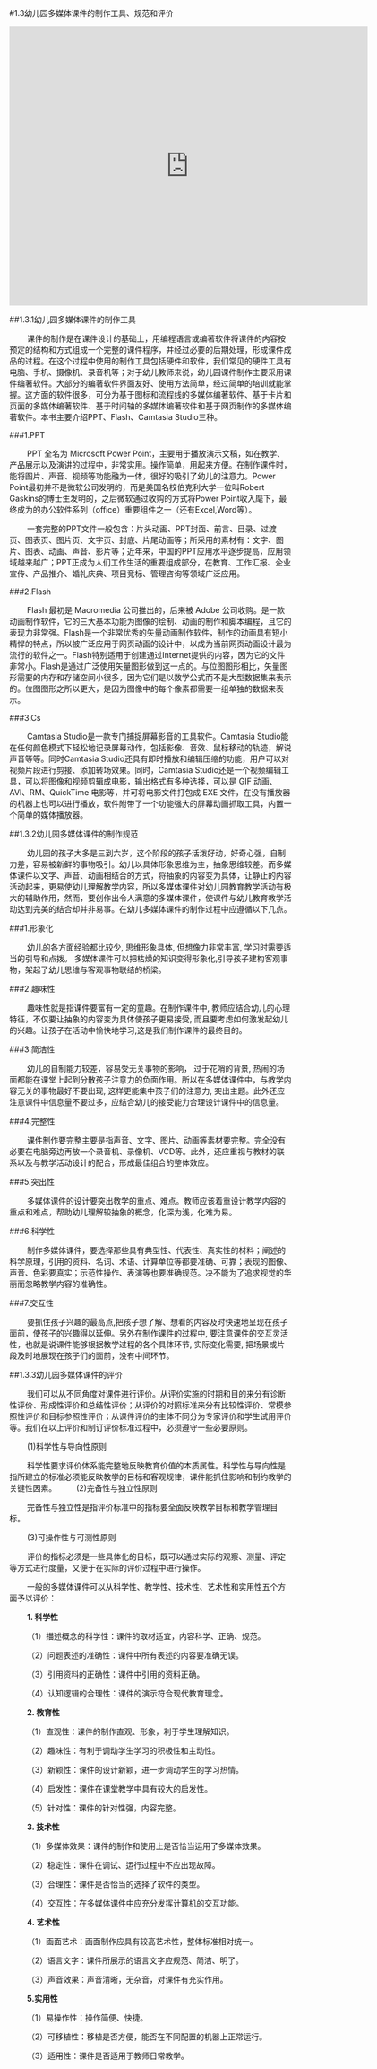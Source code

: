 #1.3幼儿园多媒体课件的制作工具、规范和评价

<iframe frameborder="0" width="640" height="498" src="https://v.qq.com/iframe/player.html?vid=g0534lomfzo&tiny=0&auto=0" allowfullscreen></iframe>

##1.3.1幼儿园多媒体课件的制作工具

&nbsp;&nbsp;&nbsp;&nbsp;&nbsp;&nbsp;&nbsp;&nbsp;课件的制作是在课件设计的基础上，用编程语言或编著软件将课件的内容按预定的结构和方式组成一个完整的课件程序，并经过必要的后期处理，形成课件成品的过程。在这个过程中使用的制作工具包括硬件和软件，我们常见的硬件工具有电脑、手机、摄像机、录音机等；对于幼儿教师来说，幼儿园课件制作主要采用课件编著软件。大部分的编著软件界面友好、使用方法简单，经过简单的培训就能掌握。这方面的软件很多，可分为基于图标和流程线的多媒体编著软件、基于卡片和页面的多媒体编著软件、基于时间轴的多媒体编著软件和基于网页制作的多媒体编著软件。本书主要介绍PPT、Flash、Camtasia Studio三种。

###1.PPT

&nbsp;&nbsp;&nbsp;&nbsp;&nbsp;&nbsp;&nbsp;&nbsp;PPT 全名为 Microsoft Power Point，主要用于播放演示文稿，如在教学、产品展示以及演讲的过程中，非常实用。操作简单，用起来方便。在制作课件时，能将图片、声音、视频等功能融为一体，很好的吸引了幼儿的注意力。Power Point最初并不是微软公司发明的，而是美国名校伯克利大学一位叫Robert Gaskins的博士生发明的，之后微软通过收购的方式将Power Point收入麾下，最终成为的办公软件系列（office）重要组件之一（还有Excel,Word等）。

&nbsp;&nbsp;&nbsp;&nbsp;&nbsp;&nbsp;&nbsp;&nbsp;一套完整的PPT文件一般包含：片头动画、PPT封面、前言、目录、过渡页、图表页、图片页、文字页、封底、片尾动画等；所采用的素材有：文字、图片、图表、动画、声音、影片等；近年来，中国的PPT应用水平逐步提高，应用领域越来越广；PPT正成为人们工作生活的重要组成部分，在教育、工作汇报、企业宣传、产品推介、婚礼庆典、项目竞标、管理咨询等领域广泛应用。

###2.Flash

&nbsp;&nbsp;&nbsp;&nbsp;&nbsp;&nbsp;&nbsp;&nbsp;Flash 最初是 Macromedia 公司推出的，后来被 Adobe 公司收购。是一款动画制作软件，它的三大基本功能为图像的绘制、动画的制作和脚本编程，且它的表现力非常强。Flash是一个非常优秀的矢量动画制作软件，制作的动画具有短小精悍的特点，所以被广泛应用于网页动画的设计中，以成为当前网页动画设计最为流行的软件之一。Flash特别适用于创建通过Internet提供的内容，因为它的文件非常小。Flash是通过广泛使用矢量图形做到这一点的。与位图图形相比，矢量图形需要的内存和存储空间小很多，因为它们是以数学公式而不是大型数据集来表示的。位图图形之所以更大，是因为图像中的每个像素都需要一组单独的数据来表示。

###3.Cs

&nbsp;&nbsp;&nbsp;&nbsp;&nbsp;&nbsp;&nbsp;&nbsp;Camtasia Studio是一款专门捕捉屏幕影音的工具软件。Camtasia Studio能在任何颜色模式下轻松地记录屏幕动作，包括影像、音效、鼠标移动的轨迹，解说声音等等。同时Camtasia Studio还具有即时播放和编辑压缩的功能，用户可以对视频片段进行剪接、添加转场效果。同时，Camtasia Studio还是一个视频编辑工具，可以将图像和视频剪辑成电影，输出格式有多种选择，可以是 GIF 动画、AVI、RM、QuickTime 电影等，并可将电影文件打包成 EXE 文件，在没有播放器的机器上也可以进行播放，软件附带了一个功能强大的屏幕动画抓取工具，内置一个简单的媒体播放器。

##1.3.2幼儿园多媒体课件的制作规范

&nbsp;&nbsp;&nbsp;&nbsp;&nbsp;&nbsp;&nbsp;&nbsp;幼儿园的孩子大多是三到六岁，这个阶段的孩子活泼好动，好奇心强，自制力差，容易被新鲜的事物吸引。幼儿以具体形象思维为主，抽象思维较差。而多媒体课件以文字、声音、动画相结合的方式，将抽象的内容变为具体，让静止的内容活动起来，更易使幼儿理解教学内容，所以多媒体课件对幼儿园教育教学活动有极大的辅助作用，然而，要创作出令人满意的多媒体课件，使课件与幼儿教育教学活动达到完美的结合却并非易事。在幼儿多媒体课件的制作过程中应遵循以下几点。

###1.形象化

&nbsp;&nbsp;&nbsp;&nbsp;&nbsp;&nbsp;&nbsp;&nbsp;幼儿的各方面经验都比较少, 思维形象具体, 但想像力非常丰富, 学习时需要适当的引导和点拨。 多媒体课件可以把枯燥的知识变得形象化,引导孩子建构客观事物，架起了幼儿思维与客观事物联结的桥梁。

###2.趣味性


&nbsp;&nbsp;&nbsp;&nbsp;&nbsp;&nbsp;&nbsp;&nbsp;趣味性就是指课件要富有一定的童趣。在制作课件中, 教师应结合幼儿的心理特征，不仅要让抽象的内容变为具体使孩子更易接受, 而且要考虑如何激发起幼儿的兴趣。让孩子在活动中愉快地学习,这是我们制作课件的最终目的。

###3.简洁性

&nbsp;&nbsp;&nbsp;&nbsp;&nbsp;&nbsp;&nbsp;&nbsp;幼儿的自制能力较差，容易受无关事物的影响， 过于花哨的背景, 热闹的场面都能在课堂上起到分散孩子注意力的负面作用。所以在多媒体课件中，与教学内容无关的事物最好不要出现, 这样更能集中孩子们的注意力, 突出主题。此外还应注意课件中信息量不要过多，应结合幼儿的接受能力合理设计课件中的信息量。

###4.完整性

&nbsp;&nbsp;&nbsp;&nbsp;&nbsp;&nbsp;&nbsp;&nbsp;课件制作要完整主要是指声音、文字、图片、动画等素材要完整。完全没有必要在电脑旁边再放一个录音机、录像机、VCD等。此外，还应重视与教材的联系以及与教学活动设计的配合，形成最佳组合的整体效应。

###5.突出性

&nbsp;&nbsp;&nbsp;&nbsp;&nbsp;&nbsp;&nbsp;&nbsp;多媒体课件的设计要突出教学的重点、难点。教师应该着重设计教学内容的重点和难点，帮助幼儿理解较抽象的概念，化深为浅，化难为易。

###6.科学性

&nbsp;&nbsp;&nbsp;&nbsp;&nbsp;&nbsp;&nbsp;&nbsp;制作多媒体课件，要选择那些具有典型性、代表性、真实性的材料；阐述的科学原理，引用的资料、名词、术语、计算单位等都要准确、可靠；表现的图像、声音、色彩要真实；示范性操作、表演等也要准确规范。决不能为了追求视觉的华丽而忽略教学内容的准确性。

###7.交互性

&nbsp;&nbsp;&nbsp;&nbsp;&nbsp;&nbsp;&nbsp;&nbsp;要抓住孩子兴趣的最高点,把孩子想了解、想看的内容及时快速地呈现在孩子面前，使孩子的兴趣得以延伸。另外在制作课件的过程中, 要注意课件的交互灵活性，也就是说课件能够根据教学过程的各个具体环节, 实际变化需要, 把场景或片段及时地展现在孩子们的面前，没有中间环节。

##1.3.3幼儿园多媒体课件的评价

&nbsp;&nbsp;&nbsp;&nbsp;&nbsp;&nbsp;&nbsp;&nbsp;我们可以从不同角度对课件进行评价。从评价实施的时期和目的来分有诊断性评价、形成性评价和总结性评价；从评价的对照标准来分有比较性评价、常模参照性评价和目标参照性评价；从课件评价的主体不同分为专家评价和学生试用评价等。我们在以上评价和制订评价标准过程中，必须遵守一些必要原则。

&nbsp;&nbsp;&nbsp;&nbsp;&nbsp;&nbsp;&nbsp;&nbsp;(1)科学性与导向性原则

&nbsp;&nbsp;&nbsp;&nbsp;&nbsp;&nbsp;&nbsp;&nbsp;科学性要求评价体系能完整地反映教育价值的本质属性。科学性与导向性是指所建立的标准必须能反映教学的目标和客观规律，课件能抓住影响和制约教学的关键性因素。
&nbsp;&nbsp;&nbsp;&nbsp;&nbsp;&nbsp;&nbsp;&nbsp;(2)完备性与独立性原则

&nbsp;&nbsp;&nbsp;&nbsp;&nbsp;&nbsp;&nbsp;&nbsp;完备性与独立性是指评价标准中的指标要全面反映教学目标和教学管理目标。 

&nbsp;&nbsp;&nbsp;&nbsp;&nbsp;&nbsp;&nbsp;&nbsp;(3)可操作性与可测性原则 

&nbsp;&nbsp;&nbsp;&nbsp;&nbsp;&nbsp;&nbsp;&nbsp;评价的指标必须是一些具体化的目标，既可以通过实际的观察、测量、评定等方式进行度量，又便于在实际的评价过程中进行操作。

&nbsp;&nbsp;&nbsp;&nbsp;&nbsp;&nbsp;&nbsp;&nbsp;一般的多媒体课件可以从科学性、教学性、技术性、艺术性和实用性五个方面予以评价：

&nbsp;&nbsp;&nbsp;&nbsp;&nbsp;&nbsp;&nbsp;&nbsp;**1. 科学性**

&nbsp;&nbsp;&nbsp;&nbsp;&nbsp;&nbsp;&nbsp;&nbsp;（1）描述概念的科学性：课件的取材适宜，内容科学、正确、规范。

&nbsp;&nbsp;&nbsp;&nbsp;&nbsp;&nbsp;&nbsp;&nbsp;（2）问题表述的准确性：课件中所有表述的内容要准确无误。

&nbsp;&nbsp;&nbsp;&nbsp;&nbsp;&nbsp;&nbsp;&nbsp;（3）引用资料的正确性：课件中引用的资料正确。

&nbsp;&nbsp;&nbsp;&nbsp;&nbsp;&nbsp;&nbsp;&nbsp;（4）认知逻辑的合理性：课件的演示符合现代教育理念。

&nbsp;&nbsp;&nbsp;&nbsp;&nbsp;&nbsp;&nbsp;&nbsp;**2. 教育性**

&nbsp;&nbsp;&nbsp;&nbsp;&nbsp;&nbsp;&nbsp;&nbsp;（1）直观性：课件的制作直观、形象，利于学生理解知识。

&nbsp;&nbsp;&nbsp;&nbsp;&nbsp;&nbsp;&nbsp;&nbsp;（2）趣味性：有利于调动学生学习的积极性和主动性。

&nbsp;&nbsp;&nbsp;&nbsp;&nbsp;&nbsp;&nbsp;&nbsp;（3）新颖性：课件的设计新颖，进一步调动学生的学习热情。

&nbsp;&nbsp;&nbsp;&nbsp;&nbsp;&nbsp;&nbsp;&nbsp;（4）启发性：课件在课堂教学中具有较大的启发性。

&nbsp;&nbsp;&nbsp;&nbsp;&nbsp;&nbsp;&nbsp;&nbsp;（5）针对性：课件的针对性强，内容完整。

&nbsp;&nbsp;&nbsp;&nbsp;&nbsp;&nbsp;&nbsp;&nbsp;**3. 技术性**

&nbsp;&nbsp;&nbsp;&nbsp;&nbsp;&nbsp;&nbsp;&nbsp;（1）多媒体效果：课件的制作和使用上是否恰当运用了多媒体效果。

&nbsp;&nbsp;&nbsp;&nbsp;&nbsp;&nbsp;&nbsp;&nbsp;（2）稳定性：课件在调试、运行过程中不应出现故障。

&nbsp;&nbsp;&nbsp;&nbsp;&nbsp;&nbsp;&nbsp;&nbsp;（3）合理性：课件是否恰当的选择了软件的类型。

&nbsp;&nbsp;&nbsp;&nbsp;&nbsp;&nbsp;&nbsp;&nbsp;（4）交互性：在多媒体课件中应充分发挥计算机的交互功能。

&nbsp;&nbsp;&nbsp;&nbsp;&nbsp;&nbsp;&nbsp;&nbsp;**4. 艺术性**

&nbsp;&nbsp;&nbsp;&nbsp;&nbsp;&nbsp;&nbsp;&nbsp;（1）画面艺术：画面制作应具有较高艺术性，整体标准相对统一。

&nbsp;&nbsp;&nbsp;&nbsp;&nbsp;&nbsp;&nbsp;&nbsp;（2）语言文字：课件所展示的语言文字应规范、简洁、明了。

&nbsp;&nbsp;&nbsp;&nbsp;&nbsp;&nbsp;&nbsp;&nbsp;（3）声音效果：声音清晰，无杂音，对课件有充实作用。

&nbsp;&nbsp;&nbsp;&nbsp;&nbsp;&nbsp;&nbsp;&nbsp;**5.实用性**

&nbsp;&nbsp;&nbsp;&nbsp;&nbsp;&nbsp;&nbsp;&nbsp;（1）易操作性：操作简便、快捷。

&nbsp;&nbsp;&nbsp;&nbsp;&nbsp;&nbsp;&nbsp;&nbsp;（2）可移植性：移植是否方便，能否在不同配置的机器上正常运行。

&nbsp;&nbsp;&nbsp;&nbsp;&nbsp;&nbsp;&nbsp;&nbsp;（3）适用性：课件是否适用于教师日常教学。

